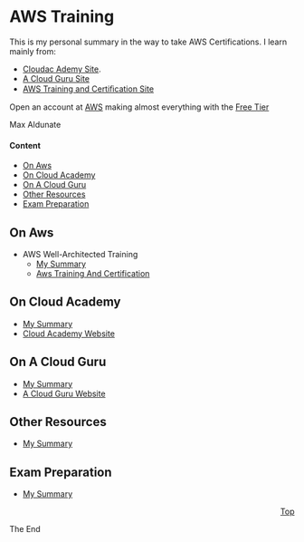 # AWS Training
<a id="top" />

This is my personal summary in the way to take AWS Certifications. I learn mainly from:
* [Cloudac Ademy Site](https://cloudacademy.com).
* [A Cloud Guru Site](https://acloud.guru/)
* [AWS Training and Certiﬁcation Site](https://www.aws.training/)

Open an account at [AWS](https://aws.amazon.com/) making almost everything with the [Free Tier](https://aws.amazon.com/free/?sc_channel=PS&sc_campaign=acquisition_ES&sc_publisher=google&sc_medium=english_cloud_computing_b&sc_content=aws_free_e&sc_detail=aws%20free%20tier&sc_category=cloud_computing&sc_segment=188901415348&sc_matchtype=e&sc_country=ES&s_kwcid=AL!4422!3!188901415348!e!!g!!aws%20free%20tier&ef_id=WSnR_gAAAE3x8yoC:20171223121010:s)

Max Aldunate

#### Content

* [On Aws](#aws)
* [On Cloud Academy](#cloudacademy)
* [On A Cloud Guru](#acloudguru)
* [Other Resources](#other)
* [Exam Preparation](#exam)

<a id="aws"></a>

## On Aws
* AWS Well-Architected Training 
  * [My Summary](aws/aws-well-architected-training)
  * [Aws Training And Certification](https://www.aws.training/transcript/curriculumplayer?transcriptId=7pGhstV90E2g0kMQPRm6kg2)

<a id="cloudacademy"></a>

## On Cloud Academy
* [My Summary](cloud-academy/readme.md)
* [Cloud Academy Website](https://cloudacademy.com/)

<a id="acloudguru"></a>

## On A Cloud Guru
* [My Summary](a-cloud-guru/readme.md)
* [A Cloud Guru Website](https://acloud.guru/)

<a id="other"></a>

## Other Resources
* [My Summary](other-resources/readme.md)

<a id="exam"></a>

## Exam Preparation
* [My Summary](exam-preparation/readme.md)

<p align="right"><a href="#top">Top</a></p>

The End